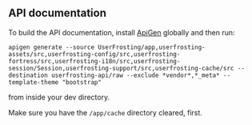## API documentation

To build the API documentation, install [ApiGen](http://www.apigen.org/) globally and then run:

`apigen generate --source UserFrosting/app,userfrosting-assets/src,userfrosting-config/src,userfrosting-fortress/src,userfrosting-i18n/src,userfrosting-session/Session,userfrosting-support/src,userfrosting-cache/src --destination userfrosting-api/raw --exclude *vendor*,*_meta* --template-theme "bootstrap"`

from inside your dev directory.

Make sure you have the `/app/cache` directory cleared, first.
